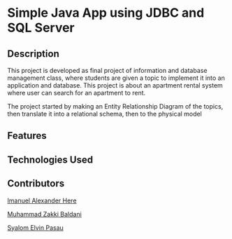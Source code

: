 # Simple Java App using JDBC and SQL Server

## Description

This project is developed as final project of information and database management class, where students are given a topic to implement it into an application and database. This project is about an apartment rental system where user can search for an apartment to rent.

The project started by making an Entity Relationship Diagram of the topics, then translate it into a relational schema, then to the physical model

## Features


## Technologies Used

## Contributors
[Imanuel Alexander Here](https://github.com/iamalexhere)

[Muhammad Zakki Baldani](https://github.com/zakkib)

[Syalom Elvin Pasau](https://github.com/Elvin22077)
